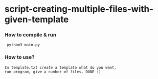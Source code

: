 # script-creating-multiple-files-with-given-template

### How to compile & run
 ``` python3 main.py```

### How to use?
	In template.txt create a template what do you want,
	run program, give a number of files. DONE :)
